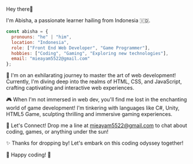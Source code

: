 Hey there👋

I'm Abisha, a passionate learner hailing from Indonesia 🇮🇩.

```javascript
const abisha = {
  pronouns: "he" | "him",
  location: "Indonesia",  
  role: ["Front End Web Developer", "Game Programmer"],
  hobbies: ["Coding", "Gaming", "Exploring new technologies"],
  email: "mieayam5522@gmail.com"
};
```

🚀 I'm on an exhilarating journey to master the art of web development! Currently, I'm diving deep into the realms of HTML, CSS, and JavaScript, crafting captivating and interactive web experiences.

🎮 When I'm not immersed in web dev, you'll find me lost in the enchanting world of game development! I'm tinkering with languages like C#, Unity, HTML5 Game, sculpting thrilling and immersive gaming experiences.

💬 Let's Connect! Drop me a line at mieayam5522@gmail.com to chat about coding, games, or anything under the sun!

✨ Thanks for dropping by! Let's embark on this coding odyssey together!


🌟 Happy coding! 🌟
